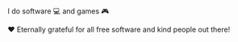 I do software :computer: and games :video_game:

:heart: Eternally grateful for all free software and kind people out there!
